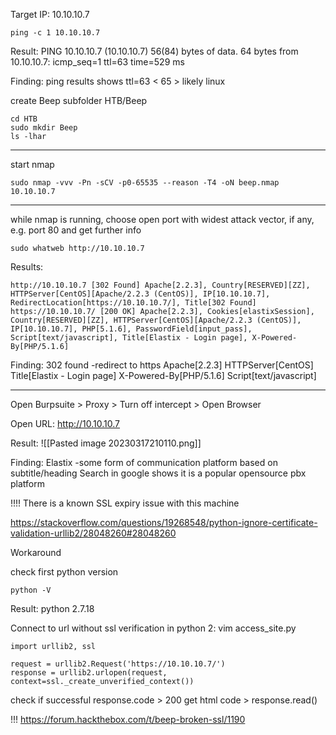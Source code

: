 Target IP: 10.10.10.7 

```
ping -c 1 10.10.10.7
```

Result: 
PING 10.10.10.7 (10.10.10.7) 56(84) bytes of data.
64 bytes from 10.10.10.7: icmp_seq=1 ttl=63 time=529 ms

Finding: ping results shows ttl=63 < 65  > likely linux 

create Beep subfolder HTB/Beep

```
cd HTB
sudo mkdir Beep
ls -lhar 
```

---
start nmap
```
sudo nmap -vvv -Pn -sCV -p0-65535 --reason -T4 -oN beep.nmap 10.10.10.7
```

---
while nmap is running, choose open port with widest attack vector, if any, e.g. port 80 and get further info

```
sudo whatweb http://10.10.10.7
```

Results: 

```
http://10.10.10.7 [302 Found] Apache[2.2.3], Country[RESERVED][ZZ], HTTPServer[CentOS][Apache/2.2.3 (CentOS)], IP[10.10.10.7], RedirectLocation[https://10.10.10.7/], Title[302 Found]
https://10.10.10.7/ [200 OK] Apache[2.2.3], Cookies[elastixSession], Country[RESERVED][ZZ], HTTPServer[CentOS][Apache/2.2.3 (CentOS)], IP[10.10.10.7], PHP[5.1.6], PasswordField[input_pass], Script[text/javascript], Title[Elastix - Login page], X-Powered-By[PHP/5.1.6]

```

Finding: 
302 found -redirect to https 
Apache[2.2.3]
HTTPServer[CentOS]
Title[Elastix - Login page]
X-Powered-By[PHP/5.1.6]
Script[text/javascript]

---
Open Burpsuite > Proxy > Turn off intercept > Open Browser 

Open URL: http://10.10.10.7

Result: 
![[Pasted image 20230317210110.png]]

Finding: 
Elastix -some form of communication platform based on subtitle/heading
Search in google shows it is a popular opensource pbx platform

!!!! There is a known SSL expiry issue with this machine 

https://stackoverflow.com/questions/19268548/python-ignore-certificate-validation-urllib2/28048260#28048260


Workaround 

check first python version 

```
python -V
```

Result: python 2.7.18


Connect to url without ssl verification in python 2: 
vim access_site.py
```
import urllib2, ssl

request = urllib2.Request('https://10.10.10.7/')
response = urllib2.urlopen(request, context=ssl._create_unverified_context())
```

check if successful response.code > 200
get html code  > response.read()



!!!
https://forum.hackthebox.com/t/beep-broken-ssl/1190
